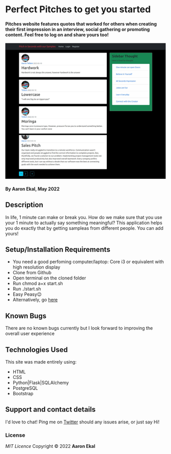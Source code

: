 # Perfect Pitches to get you started

#### Pitches website features quotes that worked for others when creating their first impression in an interview, social gathering or promoting content. Feel free to log on and share yours too!

![Landing page screenshot](./app/static/img/screenshot.png "The Pitch Pitcher")

#### By **Aaron Ekal, May 2022**

## Description

In life, 1 minute can make or break you. How do we make sure that you use your 1 minute to actually say something meaningful? This application helps you do exactly that by getting sampleas from different people. You can add yours!

## Setup/Installation Requirements

- You need a good perfoming computer/laptop: Core i3 or equivalent with high resolution display
- Clone from Github
- Open terminal on the cloned folder
- Run chmod a+x start.sh
- Run ./start.sh
- Easy Peasy😉
- Alternatively, go [here](https://pitch-in-seconds.herokuapp.com/)

## Known Bugs

There are no known bugs currently but I look forward to improving the overall user experience

## Technologies Used

This site was made entirely using:

- HTML
- CSS
- Python|Flask|SQLAlchemy
- PostgreSQL
- Bootstrap

## Support and contact details

I'd love to chat! Ping me on [Twitter](https://twitter.com/aaronekal) should any issues arise, or just say Hi!

### License

_MIT Licence_
Copyright &copy; 2022 **Aaron Ekal**